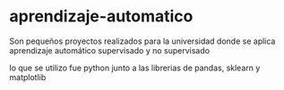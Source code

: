 # aprendizaje-automatico
Son pequeños proyectos realizados para la universidad donde se aplica aprendizaje automático supervisado y no supervisado

lo que se utilizo fue python junto a las librerias de pandas, sklearn y matplotlib
